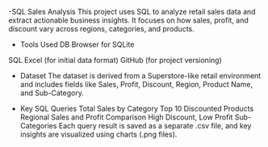 -SQL Sales Analysis
This project uses SQL to analyze retail sales data and extract actionable business insights. It focuses on how sales, profit, and discount vary across regions, categories, and products.

- Tools Used
DB Browser for SQLite

SQL
Excel (for initial data format)
GitHub (for project versioning)

- Dataset
The dataset is derived from a Superstore-like retail environment and includes fields like Sales, Profit, Discount, Region, Product Name, and Sub-Category.

- Key SQL Queries
Total Sales by Category
Top 10 Discounted Products
Regional Sales and Profit Comparison
High Discount, Low Profit Sub-Categories
Each query result is saved as a separate .csv file, and key insights are visualized using charts (.png files).
